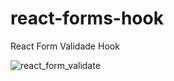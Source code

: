 # react-forms-hook
React Form Validade Hook

![react_form_validate](https://github.com/MaiconCabral/react-forms-hook/assets/44178051/3f84a938-ba45-4b03-b634-48460c5550b0)

